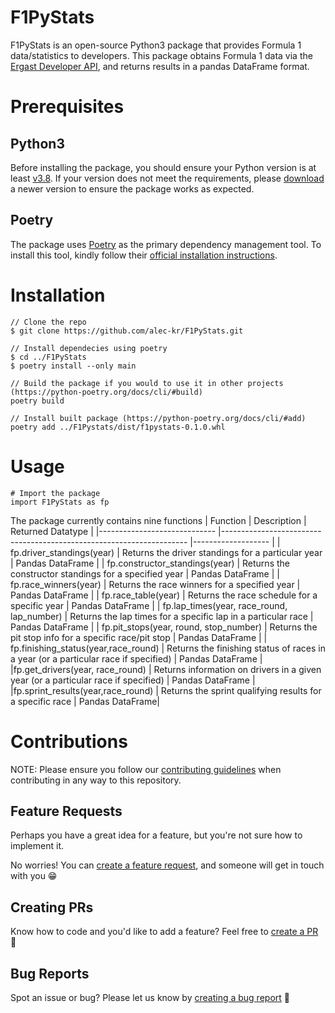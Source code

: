 # F1PyStats
F1PyStats is an open-source Python3 package that provides Formula 1 data/statistics to developers.
This package obtains Formula 1 data via the [Ergast Developer API](http://ergast.com/mrd/), and returns results in a pandas DataFrame format.


# Prerequisites
## Python3
Before installing the package, you should ensure your Python version is at least [v3.8](https://www.python.org/downloads/release/python-380/). If your version does not meet the requirements, please [download](https://www.python.org/downloads/) a newer version to ensure the package works as expected.

## Poetry
The package uses [Poetry](https://python-poetry.org/) as the primary dependency management tool. To install this tool, kindly follow their [official installation instructions](https://python-poetry.org/docs/).

# Installation
```
// Clone the repo
$ git clone https://github.com/alec-kr/F1PyStats.git

// Install dependecies using poetry
$ cd ../F1PyStats
$ poetry install --only main

// Build the package if you would to use it in other projects (https://python-poetry.org/docs/cli/#build)
poetry build

// Install built package (https://python-poetry.org/docs/cli/#add)
poetry add ../F1Pystats/dist/f1pystats-0.1.0.whl
```

# Usage
```
# Import the package
import F1PyStats as fp
```

The package currently contains nine functions
| Function                    	| Description                                                         	| Returned Datatype 	|
|-----------------------------	|---------------------------------------------------------------------	|-------------------	|
| fp.driver_standings(year)      	| Returns the driver standings for a particular year                  	| Pandas DataFrame  	|
| fp.constructor_standings(year) 	| Returns the constructor standings for a specified year              	| Pandas DataFrame  	|
| fp.race_winners(year)          	| Returns the race winners for a specified year                       	| Pandas DataFrame  	|
| fp.race_table(year)           	| Returns the race schedule for a specific year 	                      | Pandas DataFrame  	|
| fp.lap_times(year, race_round, lap_number)           	| Returns the lap times for a specific lap in a particular race 	                      | Pandas DataFrame  	|
| fp.pit_stops(year, round, stop_number)           	| Returns the pit stop info for a specific race/pit stop 	                      | Pandas DataFrame  	|
| fp.finishing_status(year,race_round)  | Returns the finishing status of races in a year (or a particular race if specified)     | Pandas DataFrame  |
|fp.get_drivers(year, race_round) | Returns information on drivers in a given year (or a particular race if specified) | Pandas DataFrame |
|fp.sprint_results(year,race_round) | Returns the sprint qualifying results for a specific race | Pandas DataFrame|


# Contributions
NOTE: Please ensure you follow our [contributing guidelines](https://github.com/alec-kr/F1PyStats/blob/main/CONTRIBUTING.md) when contributing in any way to this repository.
## Feature Requests
Perhaps you have a great idea for a feature, but you're not sure how to implement it. 

No worries! You can [create a feature request](https://github.com/alec-kr/F1PyStats/issues/new/choose), and someone will get in touch with you :grin:

## Creating PRs
Know how to code and you'd like to add a feature? Feel free to [create a PR](https://github.com/alec-kr/F1PyStats/compare) :rocket:

## Bug Reports
Spot an issue or bug? Please let us know by [creating a bug report](https://github.com/alec-kr/F1PyStats/issues/new/choose) :bug:

